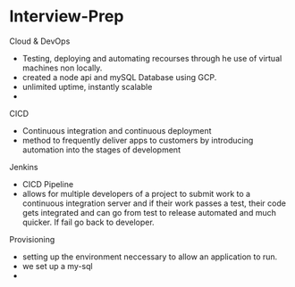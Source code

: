 # Interview-Prep

Cloud & DevOps
- Testing, deploying and automating recourses through he use of virtual machines non locally. 
- created a node api and mySQL Database using GCP. 
- unlimited uptime, instantly scalable
- 

CICD
- Continuous integration and continuous deployment
- method to frequently deliver apps to customers by introducing automation into the stages of development 

Jenkins
- CICD Pipeline 
- allows for multiple developers of a project to submit work to a continuous integration server and if their work passes a test, their code gets integrated and can go from test to release automated and much quicker. If fail go back to developer. 

Provisioning
- setting up the environment neccessary to allow an application to run.
- we set up a my-sql
- 